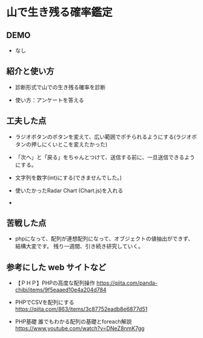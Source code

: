 # 山で生き残る確率鑑定

## DEMO

  - なし

## 紹介と使い方

  - 診断形式で山での生き残る確率を診断

  - 使い方：アンケートを答える

## 工夫した点

  - ラジオボタンのボタンを変えて、広い範囲でポチられるようにする(ラジオボタンの押しにくいとこを変えたかった)

  - 「次へ」と「戻る」をちゃんとつけて、送信する前に、一旦送信できるようにする。

  - 文字列を数字(int)にする(できませんでした。)

  - 使いたかったRadar Chart (Chart.js)を入れる

  - 

## 苦戦した点

  - phpになって、配列が連想配列になって、オブジェクトの値抽出ができず、結構大変です。
  残り一週間、引き続き研究していく。

## 参考にした web サイトなど

  - 【ＰＨＰ】PHPの高度な配列操作
  https://qiita.com/panda-chibi/items/9f5eaaed10e4a204d784

  - PHPでCSVを配列にする
  https://qiita.com/863/items/3c87752eadb8e6877d51

  - PHP基礎 誰でもわかる配列の基礎とforeach解説
  https://www.youtube.com/watch?v=DNeZ8nmK7gg